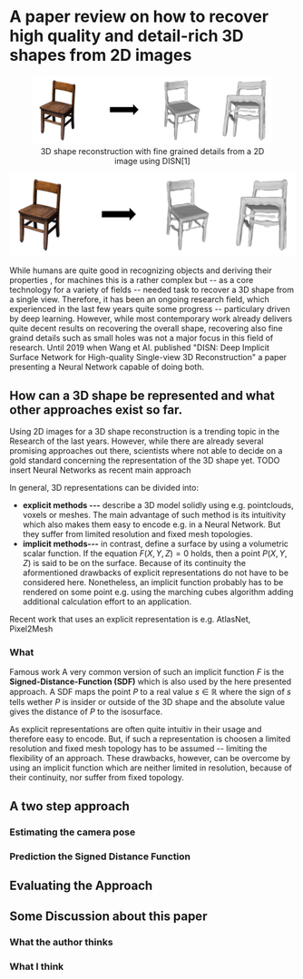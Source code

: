 

# A paper review on how to recover high quality and detail-rich 3D shapes from 2D images
<figure>
  <img src="https://github.com/bockph/DISN-Presentation/blob/master/title_1.png?raw=true" alt="3D shape reconstruction with fine grained details from a 2D image using DISN[1]"/>
  <center><figcaption >3D shape reconstruction with fine grained details from a 2D image using DISN[1]</figcaption></center>
</figure>

![enter image description here](https://github.com/bockph/DISN-Presentation/blob/master/title_1.png?raw=true)

While humans are quite good in recognizing objects and deriving their properties , for machines this is a rather complex but -- as a core technology for a variety of fields -- needed task to recover a 3D shape from a single view. Therefore, it has been an ongoing research field, which experienced in the last few years quite some progress -- particulary driven by deep learning. However, while most contemporary work already delivers quite decent results on recovering the overall shape, recovering also fine graind details such as small holes was not a major focus in this field of research. Until 2019 when Wang et Al. published "DISN: Deep Implicit Surface Network for High-quality Single-view 3D Reconstruction" a paper presenting a Neural Network capable of doing both. 

## How can a 3D shape be represented and what other approaches exist so far.
Using 2D images for a 3D shape reconstruction is a trending topic in the Research of the last years. However, while there are already several promising approaches out there, scientists where not able to decide on a gold standard concerning the representation of the 3D shape yet. TODO insert Neural Networks as recent main approach

In general, 3D representations can be divided into:

 - **explicit methods ---** describe a 3D model solidly using e.g. pointclouds, voxels or meshes. The main advantage of such method is its intuitivity which also makes them easy to encode e.g. in a Neural Network. But they suffer from limited resolution and fixed mesh topologies.
 - **implicit methods---** in contrast, define a surface by using a volumetric scalar function. If the equation $F(X,Y,Z) = 0$ holds, then a point $P(X,Y,Z)$ is said to be on the surface.  Because of its continuity the aformentioned drawbacks of explicit representations do not have to be considered here. Nonetheless, an implicit function probably has to be rendered on some point e.g. using the marching cubes algorithm adding additional calculation effort to an application.


Recent work that uses  an explicit representation is e.g. AtlasNet, Pixel2Mesh
### What 
Famous work
A very common version of such an implicit function $F$ is the **Signed-Distance-Function (SDF)** which is also used by the here presented approach. A SDF maps the point $P$ to a real value $s  \in \mathbb{R}$ where the sign of $s$ tells wether $P$ is insider or outside of the 3D shape and the absolute value gives the distance of $P$ to the isosurface.

As explicit representations are often quite intuitiv in their usage and therefore easy to encode. But, if such a representation is choosen a limited resolution and fixed mesh topology has to be assumed -- limiting the flexibility of an approach. These drawbacks, however, can be overcome by using an implicit function which are neither limited in resolution, because of their continuity,  nor suffer from fixed topology. 





## A two step approach

### Estimating the camera pose

### Prediction the Signed Distance Function

## Evaluating the Approach

## Some Discussion about this paper

### What the author thinks

### What I think

<!--stackedit_data:
eyJoaXN0b3J5IjpbLTEzOTkzNDg0NywtMjE0NjI5MzYyNCwxNT
I2MTI3NDg2LDUyMzcxNzgzMywtOTgzMDczOTk0LC0xNTQyNDc1
NzI0LC00MjI4NTU1NDIsMjEyMzIxMTY5OCwtMzQ5ODkxMjg1LC
0xNDUzOTc3MDU5LDI3NjcyNzU1LDE1Mjg3MTIzNDcsLTI1NTA2
OTY3MCwtODYwMzE0MjIwLDEzMzY3NjExMTYsLTEwNzM1Nzc0NT
IsMjAwMDI4MDgwMSwtNjY5NTQ0ODU2LDIzMzE5Mjk3XX0=
-->